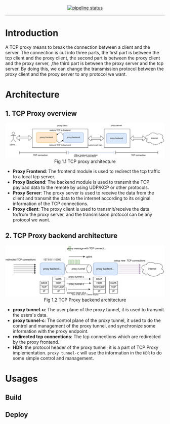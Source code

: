 <div align="center">

[![pipeline status](https://github.com/penglei0/tcp_proxy/actions/workflows/.github.yml/badge.svg)]()
</div>

---

# Introduction

A TCP proxy means to break the connection between a client and the server. The connection is cut into three parts, the first part is between the tcp client and the proxy client, the second part is between the proxy client and the proxy server, ,the third part is between the proxy server and the tcp server. By doing this, we can change the transmission protocol between the proxy client and the proxy server to any protocol we want.

# Architecture

## 1. TCP Proxy overview

<div align="center" style="text-align:center"> 
<img src="./docs/imgs/tcp_proxy.svg" alt="architecture"></div>
<div align="center">Fig 1.1 TCP proxy architecture</div>

- **Proxy Frontend**: The frontend module is used to redirect the tcp traffic to a local tcp server.
- **Proxy Backend**: The backend module is used to transmit the TCP payload data to the remote by using UDP/KCP or other protocols.
- **Proxy Server**: The proxy server is used to receive the data from the client and transmit the data to the internet according to its original information of the TCP connections.
- **Proxy client**: The proxy client is used to transmit/receive the data to/from the proxy server, and the transmission protocol can be any protocol we want.

## 2. TCP Proxy backend architecture

<div align="center" style="text-align:center"> 
<img src="./docs/imgs/proxy_backend.svg" alt="architecture"></div>
<div align="center">Fig 1.2 TCP Proxy backend architecture</div>

- **proxy tunnel-u**: The user plane of the proxy tunnel, it is used to transmit the users's data.
- **proxy tunnel-c**: The control plane of the proxy tunnel, it used to do the control and management of the proxy tunnel, and synchronize some information with the proxy endpoint.
- **redirected tcp connections**: The tcp connections which are redirected by the proxy frontend.
- **HDR**: the protocol header of the proxy tunnel; it is a part of TCP Proxy implementation. `proxy tunnel-c` will use the information in the `HDR` to do some simple control and management.

# Usages

## Build

## Deploy